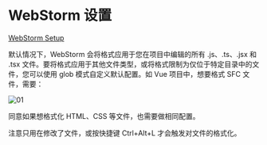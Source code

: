 # WebStorm 设置

[WebStorm Setup](https://prettier.io/docs/en/webstorm.html)

默认情况下，WebStorm 会将格式应用于您在项目中编辑的所有 .js、.ts、.jsx 和 .tsx 文件。要将格式应用于其他文件类型，或将格式限制为仅位于特定目录中的文件，您可以使用 glob 模式自定义默认配置。如 Vue 项目中，想要格式 SFC 文件，需要：

![01](https://image.newarea.site/20230718/10.png)

同意如果想格式化 HTML、CSS 等文件，也需要做相同配置。

注意只用在修改了文件，或按快捷键 Ctrl+Alt+L 才会触发对文件的格式化。
